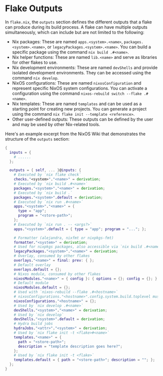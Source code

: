 # Flake Outputs

In `flake.nix`, the `outputs` section defines the different outputs that a flake can produce during its build process. A flake can have multiple outputs simultaneously, which can include but are not limited to the following:

- Nix packages: These are named `apps.<system>.<name>`, `packages.<system>.<name>`, or `legacyPackages.<system>.<name>`. You can build a specific package using the command `nix build .#<name>`.
- Nix helper functions: These are named `lib.<name>` and serve as libraries for other flakes to use.
- Nix development environments: These are named `devShells` and provide isolated development environments. They can be accessed using the command `nix develop`.
- NixOS configurations: These are named `nixosConfiguration` and represent specific NixOS system configurations. You can activate a configuration using the command `nixos-rebuild switch --flake .#<name>`.
- Nix templates: These are named `templates` and can be used as a starting point for creating new projects. You can generate a project using the command `nix flake init --template <reference>`.
- Other user-defined outputs: These outputs can be defined by the user and may be used by other Nix-related tools.

Here's an example excerpt from the NixOS Wiki that demonstrates the structure of the `outputs` section:

```nix
{
  inputs = {
    # ......
  };

  outputs = { self, ... }@inputs: {
    # Executed by `nix flake check`
    checks."<system>"."<name>" = derivation;
    # Executed by `nix build .#<name>`
    packages."<system>"."<name>" = derivation;
    # Executed by `nix build .`
    packages."<system>".default = derivation;
    # Executed by `nix run .#<name>`
    apps."<system>"."<name>" = {
      type = "app";
      program = "<store-path>";
    };
    # Executed by `nix run . -- <args?>`
    apps."<system>".default = { type = "app"; program = "..."; };

    # Formatter (alejandra, nixfmt or nixpkgs-fmt)
    formatter."<system>" = derivation;
    # Used for nixpkgs packages, also accessible via `nix build .#<name>`
    legacyPackages."<system>"."<name>" = derivation;
    # Overlay, consumed by other flakes
    overlays."<name>" = final: prev: { };
    # Default overlay
    overlays.default = {};
    # Nixos module, consumed by other flakes
    nixosModules."<name>" = { config }: { options = {}; config = {}; };
    # Default module
    nixosModules.default = {};
    # Used with `nixos-rebuild --flake .#<hostname>`
    # nixosConfigurations."<hostname>".config.system.build.toplevel must be a derivation
    nixosConfigurations."<hostname>" = {};
    # Used by `nix develop .#<name>`
    devShells."<system>"."<name>" = derivation;
    # Used by `nix develop`
    devShells."<system>".default = derivation;
    # Hydra build jobs
    hydraJobs."<attr>"."<system>" = derivation;
    # Used by `nix flake init -t <flake>#<name>`
    templates."<name>" = {
      path = "<store-path>";
      description = "template description goes here?";
    };
    # Used by `nix flake init -t <flake>`
    templates.default = { path = "<store-path>"; description = ""; };
  };
}
```
